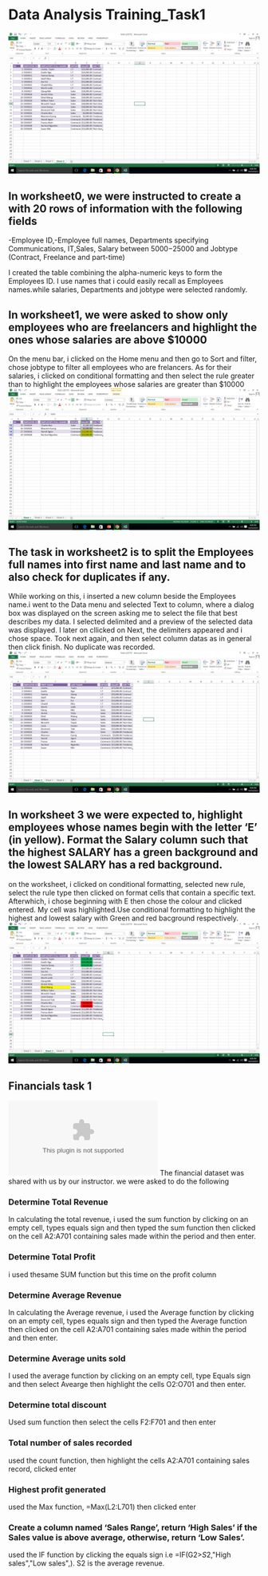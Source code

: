 # Data Analysis Training_Task1
![](sheet0.png)

## In worksheet0, we were instructed to create a with 20 rows of information with the following fields
-Employee ID,-Employee full names, Departments specifying Communications, IT,Sales, Salary between $5000-$25000 and Jobtype (Contract, Freelance and part-time)

I created the table combining the alpha-numeric keys to form the Employees ID. I use names that i could easily recall as Employees names.while salaries, Departments and jobtype were selected randomly.

## In worksheet1, we were asked to show only employees who are freelancers and highlight the ones whose salaries are above $10000
On the menu bar, i clicked on the Home menu and then go to Sort and filter, chose jobtype to filter all employees who are frelancers. As for their salaries, i clicked on conditional formatting and then select the rule greater than to highlight the employees whose salaries are greater than $10000
![](sheet1.png)

## The task in worksheet2 is to split the Employees full names into first name and last name and to also check for duplicates if any.
While working on this, i inserted a new column beside the Employees name.i went to the Data menu and selected Text to column, where a dialog box was displayed on the screen asking me to select the file that best describes my data. I selected delimited and a preview of the selected data was displayed. I later on cllicked on Next, the delimiters appeared and i chose space. Took next again, and then select column datas as in general then click finish. No duplicate was recorded.
![](sheet2.png)

## In worksheet 3 we were expected to, highlight employees whose names begin with the letter ‘E’ (in yellow). Format the Salary column such that the highest SALARY has a green background and the lowest SALARY has a red background.
on the worksheet, i clicked on conditional formatting, selected new rule, select the rule type then clicked on format cells that contain a specific text. Afterwhich, i chose beginning with E then chose the colour and clicked entered. My cell was highlighted.Use conditional formatting to highlight the highest and lowest salary with Green and red bacground respectively.
![](sheet3.png)

## Financials task 1
![](financials.csv)
The financial dataset was shared with us by our instructor. we were asked to do the following 

### Determine Total Revenue
In calculating the total revenue, i used the sum function by clicking on an empty cell, types equals sign and then typed the sum function then clicked on the cell A2:A701 containing sales made within the period and then enter.

### Determine Total Profit
i used thesame SUM function but this time on the profit column

### Determine Average Revenue 
In calculating the Average revenue, i used the Average function by clicking on an empty cell, types equals sign and then typed the Average function then clicked on the cell A2:A701 containing sales made within the period and then enter.

### Determine Average units sold
I used the average function by clicking on an empty cell, type Equals sign and then select Avearge then highlight the cells O2:O701 and then enter.

### Determine total discount
Used sum function then select the cells F2:F701 and then enter

### Total number of sales recorded
used the count function, then highlight the cells A2:A701 containing sales record, clicked enter 

### Highest profit generated
used the Max function, =Max(L2:L701) then clicked enter

### Create a column named ‘Sales Range’, return ‘High Sales’ if the Sales value is above average, otherwise, return ‘Low Sales’.
used the IF function by clicking the equals sign i.e =IF(G2>$S$2,"High sales","Low sales",). S2 is the average revenue.





